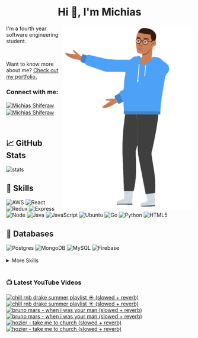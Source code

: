 
<h1 align="center">Hi 👋, I'm Michias</h1>

<div>
<img src="./download.png" align="right" data-canonical-src="https://gyazo.com/eb5c5741b6a9a16c692170a41a49c858.png" height="500" />

</div>

<p float="left">

<div>


I'm a fourth year software engineering student.

<br>


Want to know more about me? [Check out my portfolio.](https://michias.vercel.app/)


<h3 align="left">Connect with me:</h3>
<p align="left">
<a href="https://www.linkedin.com/in/michiasshiferaw" target="blank"><img align="center" src="https://cdn.svgporn.com/logos/linkedin-icon.svg" alt="Michias Shiferaw" height="30" width="40" /></a>
<a href="https://www.youtube.com/@kuubamusic" target="blank"><img align="center" src="https://cdn.svgporn.com/logos/youtube-icon.svg" alt="Michias Shiferaw" height="30" width="40" /></a>
</p>

<br>


## &#x1f4c8; GitHub Stats
<img alt="stats" src="https://github-readme-stats.vercel.app/api/top-langs/?username=MichiasShiferaw&layout=compact"/>

<br>

## 💼 Skills
<img alt="AWS" src="https://img.shields.io/badge/AWS-%23FF9900.svg?style=for-the-badge&logo=amazon-aws&logoColor=white"/>
<img alt="React" src="https://img.shields.io/badge/react-%2320232a.svg?style=for-the-badge&logo=react&logoColor=%2361DAFB"/>
<img alt="Redux" src="https://img.shields.io/badge/redux-%23593d88.svg?style=for-the-badge&logo=redux&logoColor=white"/>
<img alt="Express" src="https://img.shields.io/badge/express.js-%23404d59.svg?style=for-the-badge&logo=express&logoColor=%2361DAFB"/>
<img alt="Node" src="https://img.shields.io/badge/node.js-6DA55F?style=for-the-badge&logo=node.js&logoColor=white"/>
<img alt="Java" src="https://img.shields.io/badge/java-%23ED8B00.svg?style=for-the-badge&logo=openjdk&logoColor=white"/>
<img alt="JavaScript" src="https://img.shields.io/badge/javascript-%23323330.svg?style=for-the-badge&logo=javascript&logoColor=%23F7DF1E"/>
<img alt="Ubuntu" src="https://img.shields.io/badge/Ubuntu-E95420?style=for-the-badge&logo=ubuntu&logoColor=white"/>
<img alt="Go" src="https://img.shields.io/badge/go-%2300ADD8.svg?style=for-the-badge&logo=go&logoColor=white"/>
<img alt="Python" src="https://img.shields.io/badge/python-3670A0?style=for-the-badge&logo=python&logoColor=ffdd54"/>
<img alt="HTML5" src="https://img.shields.io/badge/html5-%23E34F26.svg?style=for-the-badge&logo=html5&logoColor=white"/>

<br>

## 💾 Databases
<img alt="Postgres" src="https://img.shields.io/badge/postgres-%23316192.svg?style=for-the-badge&logo=postgresql&logoColor=white"/>
<img alt="MongoDB" src="https://img.shields.io/badge/MongoDB-%234ea94b.svg?style=for-the-badge&logo=mongodb&logoColor=white"/>
<img alt="MySQL" src="https://img.shields.io/badge/mysql-%2300f.svg?style=for-the-badge&logo=mysql&logoColor=white"/>
<img alt="Firebase" src="https://img.shields.io/badge/firebase-%23039BE5.svg?style=for-the-badge&logo=firebase"/>

<br>


<br>

<details>
<summary>More Skills</summary>
<br>

<img alt="CSS" src="https://img.shields.io/badge/css3-%231572B6.svg?style=for-the-badge&logo=css3&logoColor=white"/>
<img alt="SASS" src="https://img.shields.io/badge/SASS-hotpink.svg?style=for-the-badge&logo=SASS&logoColor=white"/>
<img alt="Bootstrap" src="https://img.shields.io/badge/bootstrap-%23563D7C.svg?style=for-the-badge&logo=bootstrap&logoColor=white"/>
<img alt="MUI" src="https://img.shields.io/badge/MUI-%230081CB.svg?style=for-the-badge&logo=mui&logoColor=white"/>


<br>

<img alt="SonarQube" src="https://img.shields.io/badge/SonarQube-black?style=for-the-badge&logo=sonarqube&logoColor=4E9BCD"/>
<img alt="SonarLint" src="https://img.shields.io/badge/SonarLint-CB2029?style=for-the-badge&logo=SONARLINT&logoColor=white"/>
<img alt="Selenium" src="https://img.shields.io/badge/-selenium-%43B02A?style=for-the-badge&logo=selenium&logoColor=white"/>

<br>

<img alt="Netlify" src="https://img.shields.io/badge/netlify-%23000000.svg?style=for-the-badge&logo=netlify&logoColor=#00C7B7"/>
<img alt="Jenkins" src="https://img.shields.io/badge/jenkins-%232C5263.svg?style=for-the-badge&logo=jenkins&logoColor=white"/>
<img alt="Github" src="https://img.shields.io/badge/github-%23121011.svg?style=for-the-badge&logo=github&logoColor=white"/>
<img alt="GitLab" src="https://img.shields.io/badge/gitlab-%23181717.svg?style=for-the-badge&logo=gitlab&logoColor=white"/>
<img alt="Git" src="https://img.shields.io/badge/git-%23F05033.svg?style=for-the-badge&logo=git&logoColor=white"/>
<img alt="Nodemon" src="https://img.shields.io/badge/NODEMON-%23323330.svg?style=for-the-badge&logo=nodemon&logoColor=%BBDEAD"/>
<img alt="Canva" src="https://img.shields.io/badge/Canva-%2300C4CC.svg?style=for-the-badge&logo=Canva&logoColor=white"/>
<img alt="Gatsby" src="https://img.shields.io/badge/Gatsby-%23663399.svg?style=for-the-badge&logo=gatsby&logoColor=white"/>
<img alt="Next" src="https://img.shields.io/badge/Next-black?style=for-the-badge&logo=next.js&logoColor=white"/>

</details>

<br>

</div>

</p>



### 📺 Latest YouTube Videos
<!-- BEGIN YOUTUBE-CARDS -->
[![chill rnb drake summer playlist ☀️ (slowed + reverb)](https://ytcards.demolab.com/?id=urwCtzyyMeg&title=chill+rnb+drake+summer+playlist+%E2%98%80%EF%B8%8F+%28slowed+%2B+reverb%29&lang=en&timestamp=1688478304&background_color=%230d1117&title_color=%23ffffff&stats_color=%23dedede&width=250&border_radius=5&duration=1261 "chill rnb drake summer playlist ☀️ (slowed + reverb)")](https://www.youtube.com/watch?v=urwCtzyyMeg#gh-dark-mode-only)[![chill rnb drake summer playlist ☀️ (slowed + reverb)](https://ytcards.demolab.com/?id=urwCtzyyMeg&title=chill+rnb+drake+summer+playlist+%E2%98%80%EF%B8%8F+%28slowed+%2B+reverb%29&lang=en&timestamp=1688478304&background_color=%23ffffff&title_color=%2324292f&stats_color=%2357606a&width=250&border_radius=5&duration=1261 "chill rnb drake summer playlist ☀️ (slowed + reverb)")](https://www.youtube.com/watch?v=urwCtzyyMeg#gh-light-mode-only)
[![bruno mars - when i was your man (slowed + reverb)](https://ytcards.demolab.com/?id=0pg5fiVRsXs&title=bruno+mars+-+when+i+was+your+man+%28slowed+%2B+reverb%29&lang=en&timestamp=1688082673&background_color=%230d1117&title_color=%23ffffff&stats_color=%23dedede&width=250&border_radius=5&duration=267 "bruno mars - when i was your man (slowed + reverb)")](https://www.youtube.com/watch?v=0pg5fiVRsXs#gh-dark-mode-only)[![bruno mars - when i was your man (slowed + reverb)](https://ytcards.demolab.com/?id=0pg5fiVRsXs&title=bruno+mars+-+when+i+was+your+man+%28slowed+%2B+reverb%29&lang=en&timestamp=1688082673&background_color=%23ffffff&title_color=%2324292f&stats_color=%2357606a&width=250&border_radius=5&duration=267 "bruno mars - when i was your man (slowed + reverb)")](https://www.youtube.com/watch?v=0pg5fiVRsXs#gh-light-mode-only)
[![hozier - take me to church (slowed + reverb)](https://ytcards.demolab.com/?id=AKSkHOjxCIQ&title=hozier+-+take+me+to+church+%28slowed+%2B+reverb%29&lang=en&timestamp=1687875436&background_color=%230d1117&title_color=%23ffffff&stats_color=%23dedede&width=250&border_radius=5&duration=284 "hozier - take me to church (slowed + reverb)")](https://www.youtube.com/watch?v=AKSkHOjxCIQ#gh-dark-mode-only)[![hozier - take me to church (slowed + reverb)](https://ytcards.demolab.com/?id=AKSkHOjxCIQ&title=hozier+-+take+me+to+church+%28slowed+%2B+reverb%29&lang=en&timestamp=1687875436&background_color=%23ffffff&title_color=%2324292f&stats_color=%2357606a&width=250&border_radius=5&duration=284 "hozier - take me to church (slowed + reverb)")](https://www.youtube.com/watch?v=AKSkHOjxCIQ#gh-light-mode-only)
<!-- END YOUTUBE-CARDS -->



